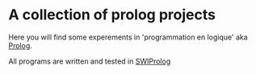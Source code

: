# A collection of prolog projects 

Here you will find some experements in 'programmation en logique' aka [Prolog](https://en.wikipedia.org/wiki/Prolog).

All programs are written and tested in [SWIProlog](http://www.swi-prolog.org/)
